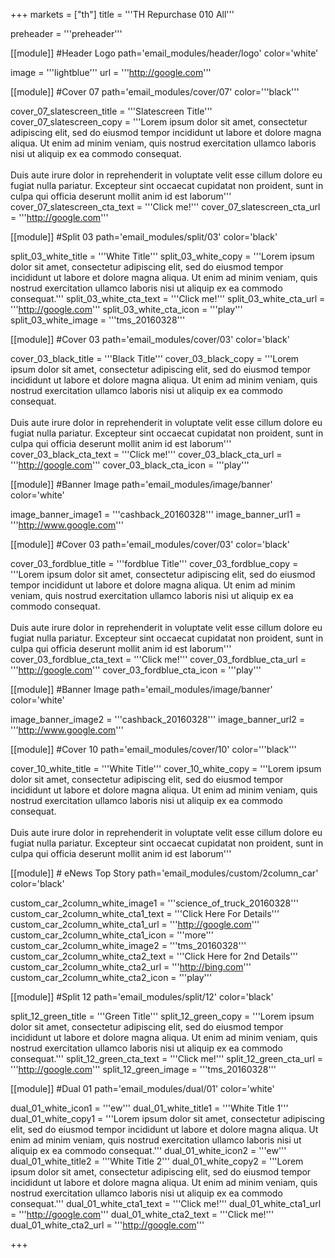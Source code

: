 +++
markets = ["th"]
title = '''TH Repurchase 010 All'''

preheader = '''preheader'''

[[module]] #Header Logo
path='email_modules/header/logo'
color='white'

  image = '''lightblue'''
  url = '''http://google.com'''

[[module]] #Cover 07
path='email_modules/cover/07'
color='''black'''

  cover_07_slatescreen_title = '''Slatescreen Title'''
  cover_07_slatescreen_copy = '''Lorem ipsum dolor sit amet, consectetur adipiscing elit, sed do eiusmod tempor incididunt ut labore et dolore magna aliqua. Ut enim ad minim veniam, quis nostrud exercitation ullamco laboris nisi ut aliquip ex ea commodo consequat.<br><br>Duis aute irure dolor in reprehenderit in voluptate velit esse cillum dolore eu fugiat nulla pariatur. Excepteur sint occaecat cupidatat non proident, sunt in culpa qui officia deserunt mollit anim id est laborum'''
  cover_07_slatescreen_cta_text = '''Click me!'''
  cover_07_slatescreen_cta_url = '''http://google.com'''

[[module]] #Split 03
path='email_modules/split/03'
color='black'

  split_03_white_title = '''White Title'''
  split_03_white_copy = '''Lorem ipsum dolor sit amet, consectetur adipiscing elit, sed do eiusmod tempor incididunt ut labore et dolore magna aliqua. Ut enim ad minim veniam, quis nostrud exercitation ullamco laboris nisi ut aliquip ex ea commodo consequat.'''
  split_03_white_cta_text = '''Click me!'''
  split_03_white_cta_url = '''http://google.com'''
  split_03_white_cta_icon = '''play'''
  split_03_white_image = '''tms_20160328'''

[[module]] #Cover 03
path='email_modules/cover/03'
color='black'

  cover_03_black_title = '''Black Title'''
  cover_03_black_copy = '''Lorem ipsum dolor sit amet, consectetur adipiscing elit, sed do eiusmod tempor incididunt ut labore et dolore magna aliqua. Ut enim ad minim veniam, quis nostrud exercitation ullamco laboris nisi ut aliquip ex ea commodo consequat.<br><br>Duis aute irure dolor in reprehenderit in voluptate velit esse cillum dolore eu fugiat nulla pariatur. Excepteur sint occaecat cupidatat non proident, sunt in culpa qui officia deserunt mollit anim id est laborum'''
  cover_03_black_cta_text = '''Click me!'''
  cover_03_black_cta_url = '''http://google.com'''
  cover_03_black_cta_icon = '''play'''

[[module]] #Banner Image
path='email_modules/image/banner'
color='white'

  image_banner_image1 = '''cashback_20160328'''
  image_banner_url1 = '''http://www.google.com'''

[[module]] #Cover 03
path='email_modules/cover/03'
color='black'

  cover_03_fordblue_title = '''fordblue Title'''
  cover_03_fordblue_copy = '''Lorem ipsum dolor sit amet, consectetur adipiscing elit, sed do eiusmod tempor incididunt ut labore et dolore magna aliqua. Ut enim ad minim veniam, quis nostrud exercitation ullamco laboris nisi ut aliquip ex ea commodo consequat.<br><br>Duis aute irure dolor in reprehenderit in voluptate velit esse cillum dolore eu fugiat nulla pariatur. Excepteur sint occaecat cupidatat non proident, sunt in culpa qui officia deserunt mollit anim id est laborum'''
  cover_03_fordblue_cta_text = '''Click me!'''
  cover_03_fordblue_cta_url = '''http://google.com'''
  cover_03_fordblue_cta_icon = '''play'''

[[module]] #Banner Image
path='email_modules/image/banner'
color='white'

  image_banner_image2 = '''cashback_20160328'''
  image_banner_url2 = '''http://www.google.com'''

[[module]] #Cover 10
path='email_modules/cover/10'
color='''black'''
 
  cover_10_white_title = '''White Title'''
  cover_10_white_copy = '''Lorem ipsum dolor sit amet, consectetur adipiscing elit, sed do eiusmod tempor incididunt ut labore et dolore magna aliqua. Ut enim ad minim veniam, quis nostrud exercitation ullamco laboris nisi ut aliquip ex ea commodo consequat.<br><br>Duis aute irure dolor in reprehenderit in voluptate velit esse cillum dolore eu fugiat nulla pariatur. Excepteur sint occaecat cupidatat non proident, sunt in culpa qui officia deserunt mollit anim id est laborum'''
    
[[module]] # eNews Top Story
path='email_modules/custom/2column_car'
color='black'

  custom_car_2column_white_image1 = '''science_of_truck_20160328'''
  custom_car_2column_white_cta1_text = '''Click Here For Details'''
  custom_car_2column_white_cta1_url = '''http://google.com'''
  custom_car_2column_white_cta1_icon = '''more'''
  custom_car_2column_white_image2 = '''tms_20160328'''
  custom_car_2column_white_cta2_text = '''Click Here for 2nd Details'''
  custom_car_2column_white_cta2_url = '''http://bing.com'''
  custom_car_2column_white_cta2_icon = '''play'''

[[module]] #Split 12
path='email_modules/split/12'
color='black'

  split_12_green_title = '''Green Title'''
  split_12_green_copy = '''Lorem ipsum dolor sit amet, consectetur adipiscing elit, sed do eiusmod tempor incididunt ut labore et dolore magna aliqua. Ut enim ad minim veniam, quis nostrud exercitation ullamco laboris nisi ut aliquip ex ea commodo consequat.'''
  split_12_green_cta_text = '''Click me!'''
  split_12_green_cta_url = '''http://google.com'''
  split_12_green_image = '''tms_20160328'''

[[module]] #Dual 01
path='email_modules/dual/01'
color='white'

  dual_01_white_icon1 = '''ew'''
  dual_01_white_title1 = '''White Title 1'''
  dual_01_white_copy1 = '''Lorem ipsum dolor sit amet, consectetur adipiscing elit, sed do eiusmod tempor incididunt ut labore et dolore magna aliqua. Ut enim ad minim veniam, quis nostrud exercitation ullamco laboris nisi ut aliquip ex ea commodo consequat.'''
  dual_01_white_icon2 = '''ew'''
  dual_01_white_title2 = '''White Title 2'''
  dual_01_white_copy2 = '''Lorem ipsum dolor sit amet, consectetur adipiscing elit, sed do eiusmod tempor incididunt ut labore et dolore magna aliqua. Ut enim ad minim veniam, quis nostrud exercitation ullamco laboris nisi ut aliquip ex ea commodo consequat.'''
  dual_01_white_cta1_text = '''Click me!'''
  dual_01_white_cta1_url = '''http://google.com'''
  dual_01_white_cta2_text = '''Click me!'''
  dual_01_white_cta2_url = '''http://google.com'''

+++
